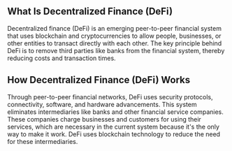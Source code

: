 ## What Is Decentralized Finance (DeFi)

Decentralized finance (DeFi) is an emerging peer-to-peer financial system that uses blockchain and cryptocurrencies to allow people, businesses, or other entities to transact directly with each other. The key principle behind DeFi is to remove third parties like banks from the financial system, thereby reducing costs and transaction times.

## How Decentralized Finance (DeFi) Works

Through peer-to-peer financial networks, DeFi uses security protocols, connectivity, software, and hardware advancements. This system eliminates intermediaries like banks and other financial service companies. These companies charge businesses and customers for using their services, which are necessary in the current system because it's the only way to make it work. DeFi uses blockchain technology to reduce the need for these intermediaries.